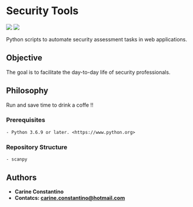 # Security Tools 

<img src="https://img.shields.io/badge/Security__Tools-v1.0--2020-green" />
<img src="https://img.shields.io/badge/python-v3.6.9-blue" />

Python scripts to automate security assessment tasks in web applications.

## Objective

The goal is to facilitate the day-to-day life of security professionals.


## Philosophy

Run and save time to drink a coffe !! 

### Prerequisites

```
- Python 3.6.9 or later. <https://www.python.org>
```

### Repository Structure

```
- scanpy
```

## Authors

* **Carine Constantino** 
* **Contatcs: carine.constantino@hotmail.com**
